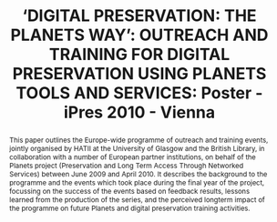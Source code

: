 ---
abstract: 'This paper outlines the Europe-wide programme of

  outreach and training events, jointly organised by

  HATII at the University of Glasgow and the British

  Library, in collaboration with a number of

  European partner institutions, on behalf of the

  Planets project (Preservation and Long Term

  Access Through Networked Services) between

  June 2009 and April 2010. It describes the

  background to the programme and the events which

  took place during the final year of the project,

  focussing on the success of the events based on

  feedback results, lessons learned from the

  production of the series, and the perceived longterm

  impact of the programme on future Planets

  and digital preservation training activities.'
creators:
- Snow, Kellie
- Molloy, Laura
- Casarosa, Vittore
date: null
document_url: https://services.phaidra.univie.ac.at/api/object/o:245901/download
grand_parent: iPRES
institutions: []
keywords:
- vienna
landing_page_url: https://phaidra.univie.ac.at/o:245901
language: eng
layout: publication
license: CC BY-SA 2.0 AT
notes_url: null
parent: iPRES 2010
presentation_url: null
size: 65660
source_name: iPRES
title: '‘DIGITAL PRESERVATION: THE PLANETS WAY’: OUTREACH AND  TRAINING FOR DIGITAL
  PRESERVATION USING PLANETS TOOLS  AND SERVICES: Poster - iPres 2010 - Vienna'
type: poster
year: 2010
---
